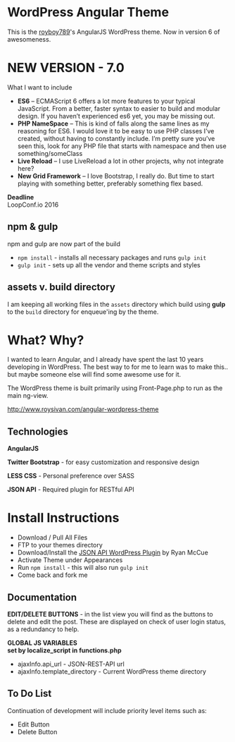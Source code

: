WordPress Angular Theme
=========================
This is the [royboy789](http://www.roysivan.com)'s AngularJS WordPress theme. Now in version 6 of awesomeness.

NEW VERSION - 7.0
=================
What I want to include  
* __ES6__ – ECMAScript 6 offers a lot more features to your typical JavaScript. From a better, faster syntax to easier to build and modular design. If you haven’t experienced es6 yet, you may be missing out.
* __PHP NameSpace__ – This is kind of falls along the same lines as my reasoning for ES6. I would love it to be easy to use PHP classes I’ve created, without having to constantly include. I’m pretty sure you’ve seen this, look for any PHP file that starts with namespace and then use something/someClass
* __Live Reload__ – I use LiveReload a lot in other projects, why not integrate here?
* __New Grid Framework__ – I love Bootstrap, I really do. But time to start playing with something better, preferably something flex based.
  
__Deadline__  
LoopConf.io 2016

  
npm & gulp
-----------
npm and gulp are now part of the build  
* `npm install` - installs all necessary packages and runs `gulp init`
* `gulp init` - sets up all the vendor and theme scripts and styles
  
  
assets v. build directory
--------------------------
I am keeping all working files in the `assets` directory which build using __gulp__ to the `build` directory for enqueue'ing by the theme.


What? Why?
==========
I wanted to learn Angular, and I already have spent the last 10 years developing in WordPress. The best way to for me to learn was to make this.. but maybe someone else will find some awesome use for it.

The WordPress theme is built primarily using Front-Page.php to run as the main ng-view.

http://www.roysivan.com/angular-wordpress-theme

Technologies
------------
**AngularJS**

**Twitter Bootstrap** - for easy customization and responsive design

**LESS CSS** - Personal preference over SASS

**JSON API** - Required plugin for RESTful API


Install Instructions
=====================
+ Download / Pull All Files
+ FTP to your themes directory
+ Download/Install the [JSON API WordPress Plugin](http://wordpress.org/plugins/json-rest-api/) by Ryan McCue
+ Activate Theme under Appearances
+ Run `npm install` - this will also run `gulp init`
+ Come back and fork me


Documentation
--------------  
  
**EDIT/DELETE BUTTONS** - in the list view you will find as the buttons to delete and edit the post. These are displayed on check of user login status, as a redundancy to help.  
  
**GLOBAL JS VARIABLES**  
__set by localize_script in functions.php__  
+ ajaxInfo.api_url - JSON-REST-API url  
+ ajaxInfo.template_directory - Current WordPress theme directory


To Do List
-------------
Continuation of development will include priority level items such as:
+ Edit Button
+ Delete Button

